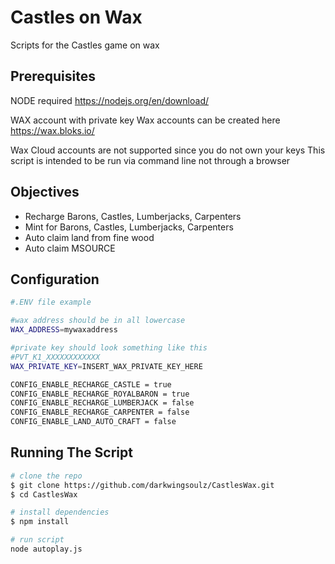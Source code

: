 # Castles on Wax
Scripts for the Castles game on wax

## Prerequisites

NODE required
https://nodejs.org/en/download/

WAX account with private key
Wax accounts can be created here
https://wax.bloks.io/

Wax Cloud accounts are not supported since you do not own your keys
This script is intended to be run via command line not through a browser

## Objectives

- Recharge Barons, Castles, Lumberjacks, Carpenters
- Mint for Barons, Castles, Lumberjacks, Carpenters
- Auto claim land from fine wood
- Auto claim MSOURCE
 
## Configuration
```bash
#.ENV file example

#wax address should be in all lowercase
WAX_ADDRESS=mywaxaddress

#private key should look something like this
#PVT_K1_XXXXXXXXXXXX
WAX_PRIVATE_KEY=INSERT_WAX_PRIVATE_KEY_HERE

CONFIG_ENABLE_RECHARGE_CASTLE = true
CONFIG_ENABLE_RECHARGE_ROYALBARON = true
CONFIG_ENABLE_RECHARGE_LUMBERJACK = false
CONFIG_ENABLE_RECHARGE_CARPENTER = false
CONFIG_ENABLE_LAND_AUTO_CRAFT = false

```

## Running The Script

```bash
# clone the repo
$ git clone https://github.com/darkwingsoulz/CastlesWax.git
$ cd CastlesWax

# install dependencies
$ npm install

# run script
node autoplay.js

```